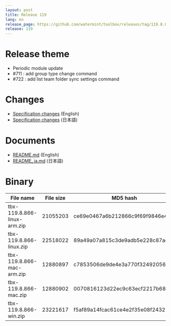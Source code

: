 ```yaml
---
layout: post
title: Release 119
lang: en
release_page: https://github.com/watermint/toolbox/releases/tag/119.8.866
release: 119
---
```


# Release theme

* Periodic module update
* #711 : add group type change command
* #722 : add list team folder sync settings command

# Changes

* [Specification changes](https://github.com/watermint/toolbox/blob/119.8.866/docs/releases/changes119.md) (English)
* [Specification changes](https://github.com/watermint/toolbox/blob/119.8.866/docs/releases/changes119.md) (日本語)

# Documents

* [README.md](https://github.com/watermint/toolbox/blob/119.8.866/README.md) (English)
* [README_ja.md](https://github.com/watermint/toolbox/blob/119.8.866/README_ja.md) (日本語)

# Binary

| File name                   | File size | MD5 hash                         | SHA256 hash                                                      |
|-----------------------------|-----------|----------------------------------|------------------------------------------------------------------|
| tbx-119.8.866-linux-arm.zip | 21055203  | ce69e0467a6b212866c9f69f9846e42d | 35207d1402d8b4aaba7bd2dc8fa42bb0d76a7bbbf06d4b27817196079ddc8f33 |
| tbx-119.8.866-linux.zip     | 22518022  | 89a49a07a815c3de9adb5e228c87ad8e | 3cfa3fb11df257de407032d6ae27b7fc99c45fd118b3b1773920ae8780ae8eb1 |
| tbx-119.8.866-mac-arm.zip   | 12880897  | c7853506de9de4e3a770f32492056b3c | cababc8435043ed9d9263b673ffed432681e0ea6ed9a41f72268e95879a74808 |
| tbx-119.8.866-mac.zip       | 12880902  | 0070816123d22ec9c63ecf2217b68ded | f1f0a925b3653d2571c94ba323235756fcb0c99252e8a84349d81d3a0d0b5911 |
| tbx-119.8.866-win.zip       | 23221617  | f5af89a14fcac61ce4e2f35e08f24323 | cf78043029c94c5455d290812600592ce3f114bff6ee99e85ff52dbdcc7033eb |


